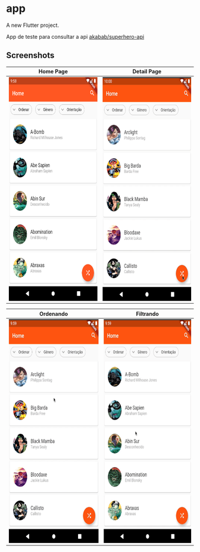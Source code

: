 # app

A new Flutter project.

App de teste para consultar a api [akabab/superhero-api](https://github.com/akabab/superhero-api)


## Screenshots

| Home Page | Detail Page  |
|---|---|
| <img src="git_images/homepage.png" alt="Home Page" height="600" /> |  <img src="git_images/superheropage.gif" alt="Super Hero Page" height="600" /> |



| Ordenando  |  Filtrando |
|---|---|
| <img src="git_images/sort.gif" alt="Sort Example" height="600" /> |  <img src="git_images/filter.gif" alt="Filter Example" height="600" /> |

